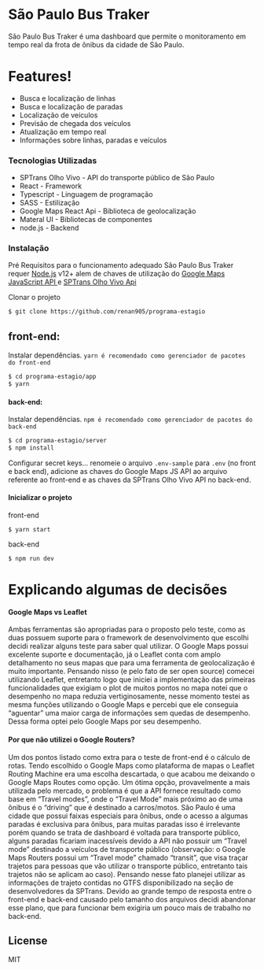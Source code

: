 # São Paulo Bus Traker 
 
São Paulo Bus Traker é uma dashboard que permite o monitoramento em tempo real da frota de ônibus da cidade de São Paulo.
# Features!
  - Busca e localização de linhas
  - Busca e localização de paradas
  - Localização de veículos
  - Previsão de chegada dos veículos
  - Atualização em tempo real
  - Informações sobre linhas, paradas e veículos
 
### Tecnologias Utilizadas
 
* SPTrans Olho Vivo - API do transporte público de São Paulo 
* React - Framework
* Typescript - Linguagem de programação
* SASS - Estilização
* Google Maps React Api - Biblioteca de geolocalização
* Materal UI - Bibliotecas de componentes
* node.js - Backend
 
### Instalação
 
Pré Requisitos
para o funcionamento adequado São Paulo Bus Traker requer [Node.js](https://nodejs.org/) v12+ alem de chaves de utilização do [Google Maps JavaScript API
](https://console.cloud.google.com/marketplace/product/google/maps-backend.googleapis.com?q=search&referrer=search&hl=pt_BR&project=sptransmaps) e [SPTrans Olho Vivo Api](http://www.sptrans.com.br/desenvolvedores)
 
 
Clonar o projeto
```sh
$ git clone https://github.com/renan905/programa-estagio
```
## front-end:
Instalar dependências. 
`yarn é recomendado como gerenciador de pacotes do front-end`
 
```sh
$ cd programa-estagio/app
$ yarn
```
#### back-end:
Instalar dependências. 
`npm é recomendado como gerenciador de pacotes do back-end`
```sh
$ cd programa-estagio/server
$ npm install
```
 
Configurar secret keys...
renomeie o arquivo `.env-sample` para `.env` (no front e back end), adicione as chaves do Google Maps JS API ao arquivo referente ao front-end e as chaves da SPTrans Olho Vivo API no back-end.
 
#### Inicializar o projeto
front-end
```app
$ yarn start
```
back-end
```server
$ npm run dev
```
 
# Explicando algumas de decisões

#### Google Maps vs Leaflet
Ambas ferramentas são apropriadas para o proposto pelo teste, como as duas possuem suporte para o framework de desenvolvimento que escolhi decidi realizar alguns teste para saber qual utilizar. O Google Maps possui excelente suporte e documentação, já o Leaflet conta com amplo detalhamento no seus mapas que para uma ferramenta de geolocalização é muito importante. Pensando nisso (e pelo fato de ser open source) comecei utilizando Leaflet, entretanto logo que iniciei a implementação das primeiras funcionalidades que exigiam o plot de muitos pontos no mapa notei que o desempenho no mapa reduzia vertiginosamente, nesse momento testei as mesma funções utilizando o Google Maps e percebi que ele conseguia “aguentar” uma maior carga de informações sem quedas de desempenho. Dessa forma optei pelo Google Maps por seu desempenho.


#### Por que não utilizei o Google Routers?
Um dos pontos listado como extra para o teste de front-end é o cálculo de rotas. Tendo escolhido o Google Maps como plataforma de mapas o Leaflet Routing Machine era uma escolha descartada, o que acabou me deixando o Google Maps Routes como opção. Um ótima opção, provavelmente a mais utilizada pelo mercado, o problema é que a API fornece resultado como base em “Travel modes”, onde o “Travel Mode” mais próximo ao de uma ônibus é o “driving” que é destinado a carros/motos. São Paulo é uma cidade que possui faixas especiais para ônibus, onde o acesso a algumas paradas é exclusiva para ônibus, para muitas paradas isso é irrelevante porém quando se trata de dashboard é voltada para transporte público, alguns paradas ficariam inacessíveis devido a API não possuir um “Travel mode” destinado a veículos de transporte público (observação: o Google Maps Routers possui um “Travel mode” chamado “transit”, que visa traçar trajetos para pessoas que vão utilizar o transporte público, entretanto tais trajetos não se aplicam ao caso). Pensando nesse fato planejei utilizar as informações de trajeto contidas no GTFS disponibilizado na seção de desenvolvedores da SPTrans. Devido ao grande tempo de resposta entre o front-end e back-end causado pelo tamanho dos arquivos decidi abandonar esse plano, que para funcionar bem exigiria um pouco mais de trabalho no back-end.


License
----
 
MIT
 
 
 

